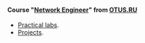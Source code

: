 #### Course "[Network Engineer](https://otus.ru/lessons/setevoy-inzhener/)" from [OTUS.RU](https://otus.ru/)

 - [Practical labs](labs/).
 - [Projects](final/).
